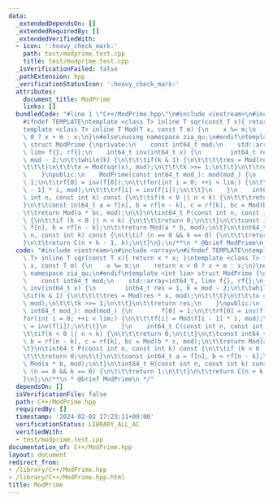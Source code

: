 ```yaml
---
data:
  _extendedDependsOn: []
  _extendedRequiredBy: []
  _extendedVerifiedWith:
  - icon: ':heavy_check_mark:'
    path: test/modprime.test.cpp
    title: test/modprime.test.cpp
  _isVerificationFailed: false
  _pathExtension: hpp
  _verificationStatusIcon: ':heavy_check_mark:'
  attributes:
    document_title: ModPrime
    links: []
  bundledCode: "#line 1 \"C++/ModPrime.hpp\"\n#include <iostream>\n#include <array>\n\
    #ifndef TEMPLATE\ntemplate <class T> inline T sqr(const T x){ return x * x; }\n\
    template <class T> inline T Mod(T x, const T m) {\n    x %= m;\n    return x <\
    \ 0 ? x + m : x;\n}\n#else\nusing namespace zia_qu;\n#endif\ntemplate <int lim>\
    \ struct ModPrime {\nprivate:\n    const int64_t mod;\n    std::array<int64_t,\
    \ lim> f{}, rf{};\n    int64_t inv(int64_t x) {\n        int64_t res = 1, k =\
    \ mod - 2;\n\t\twhile(k) {\n\t\t\tif(k & 1) {\n\t\t\t\tres = Mod(res * x, mod);\n\
    \t\t\t}\n\t\t\tx = Mod(sqr(x), mod);\n\t\t\tk >>= 1;\n\t\t}\n\t\treturn res;\n\
    \    }\npublic:\n    ModPrime(const int64_t mod_): mod(mod_) {\n        f[0] =\
    \ 1;\n\t\trf[0] = inv(f[0]);\n\t\tfor(int i = 0; ++i < lim;) {\n\t\t\tf[i] = Mod(f[i\
    \ - 1] * i, mod);\n\t\t\trf[i] = inv(f[i]);\n\t\t}\n    }\n    int64_t C(const\
    \ int n, const int k) const {\n\t\tif(k < 0 || n < k) {\n\t\t\treturn 0;\n\t\t\
    }\n\t\tconst int64_t a = f[n], b = rf[n - k], c = rf[k], bc = Mod(b * c, mod);\n\
    \t\treturn Mod(a * bc, mod);\n\t}\n\tint64_t P(const int n, const int k) const\
    \ {\n\t\tif (k < 0 || n < k) {\n\t\t\treturn 0;\n\t\t}\n\t\tconst int64_t a =\
    \ f[n], b = rf[n - k];\n\t\treturn Mod(a * b, mod);\n\t}\n\tint64_t H(const int\
    \ n, const int k) const {\n\t\tif (n == 0 && k == 0) {\n\t\t\treturn 1;\n\t\t\
    }\n\t\treturn C(n + k - 1, k);\n\t}\n};\n/**\n * @brief ModPrime\n */\n"
  code: "#include <iostream>\n#include <array>\n#ifndef TEMPLATE\ntemplate <class\
    \ T> inline T sqr(const T x){ return x * x; }\ntemplate <class T> inline T Mod(T\
    \ x, const T m) {\n    x %= m;\n    return x < 0 ? x + m : x;\n}\n#else\nusing\
    \ namespace zia_qu;\n#endif\ntemplate <int lim> struct ModPrime {\nprivate:\n\
    \    const int64_t mod;\n    std::array<int64_t, lim> f{}, rf{};\n    int64_t\
    \ inv(int64_t x) {\n        int64_t res = 1, k = mod - 2;\n\t\twhile(k) {\n\t\t\
    \tif(k & 1) {\n\t\t\t\tres = Mod(res * x, mod);\n\t\t\t}\n\t\t\tx = Mod(sqr(x),\
    \ mod);\n\t\t\tk >>= 1;\n\t\t}\n\t\treturn res;\n    }\npublic:\n    ModPrime(const\
    \ int64_t mod_): mod(mod_) {\n        f[0] = 1;\n\t\trf[0] = inv(f[0]);\n\t\t\
    for(int i = 0; ++i < lim;) {\n\t\t\tf[i] = Mod(f[i - 1] * i, mod);\n\t\t\trf[i]\
    \ = inv(f[i]);\n\t\t}\n    }\n    int64_t C(const int n, const int k) const {\n\
    \t\tif(k < 0 || n < k) {\n\t\t\treturn 0;\n\t\t}\n\t\tconst int64_t a = f[n],\
    \ b = rf[n - k], c = rf[k], bc = Mod(b * c, mod);\n\t\treturn Mod(a * bc, mod);\n\
    \t}\n\tint64_t P(const int n, const int k) const {\n\t\tif (k < 0 || n < k) {\n\
    \t\t\treturn 0;\n\t\t}\n\t\tconst int64_t a = f[n], b = rf[n - k];\n\t\treturn\
    \ Mod(a * b, mod);\n\t}\n\tint64_t H(const int n, const int k) const {\n\t\tif\
    \ (n == 0 && k == 0) {\n\t\t\treturn 1;\n\t\t}\n\t\treturn C(n + k - 1, k);\n\t\
    }\n};\n/**\n * @brief ModPrime\n */"
  dependsOn: []
  isVerificationFile: false
  path: C++/ModPrime.hpp
  requiredBy: []
  timestamp: '2024-02-02 17:23:11+09:00'
  verificationStatus: LIBRARY_ALL_AC
  verifiedWith:
  - test/modprime.test.cpp
documentation_of: C++/ModPrime.hpp
layout: document
redirect_from:
- /library/C++/ModPrime.hpp
- /library/C++/ModPrime.hpp.html
title: ModPrime
---
```

